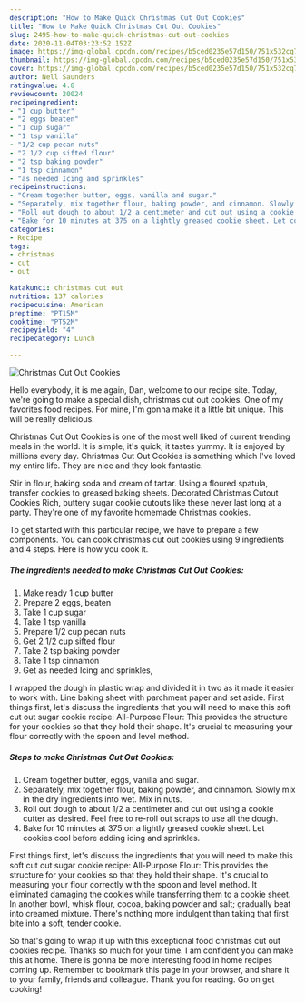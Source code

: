 ```yaml
---
description: "How to Make Quick Christmas Cut Out Cookies"
title: "How to Make Quick Christmas Cut Out Cookies"
slug: 2495-how-to-make-quick-christmas-cut-out-cookies
date: 2020-11-04T03:23:52.152Z
image: https://img-global.cpcdn.com/recipes/b5ced0235e57d150/751x532cq70/christmas-cut-out-cookies-recipe-main-photo.jpg
thumbnail: https://img-global.cpcdn.com/recipes/b5ced0235e57d150/751x532cq70/christmas-cut-out-cookies-recipe-main-photo.jpg
cover: https://img-global.cpcdn.com/recipes/b5ced0235e57d150/751x532cq70/christmas-cut-out-cookies-recipe-main-photo.jpg
author: Nell Saunders
ratingvalue: 4.8
reviewcount: 20024
recipeingredient:
- "1 cup butter"
- "2 eggs beaten"
- "1 cup sugar"
- "1 tsp vanilla"
- "1/2 cup pecan nuts"
- "2 1/2 cup sifted flour"
- "2 tsp baking powder"
- "1 tsp cinnamon"
- "as needed Icing and sprinkles"
recipeinstructions:
- "Cream together butter, eggs, vanilla and sugar."
- "Separately, mix together flour, baking powder, and cinnamon. Slowly mix in the dry ingredients into wet. Mix in nuts."
- "Roll out dough to about 1/2 a centimeter and cut out using a cookie cutter as desired. Feel free to re-roll out scraps to use all the dough."
- "Bake for 10 minutes at 375 on a lightly greased cookie sheet. Let cookies cool before adding icing and sprinkles."
categories:
- Recipe
tags:
- christmas
- cut
- out

katakunci: christmas cut out 
nutrition: 137 calories
recipecuisine: American
preptime: "PT15M"
cooktime: "PT52M"
recipeyield: "4"
recipecategory: Lunch

---
```



![Christmas Cut Out Cookies](https://img-global.cpcdn.com/recipes/b5ced0235e57d150/751x532cq70/christmas-cut-out-cookies-recipe-main-photo.jpg)

Hello everybody, it is me again, Dan, welcome to our recipe site. Today, we're going to make a special dish, christmas cut out cookies. One of my favorites food recipes. For mine, I'm gonna make it a little bit unique. This will be really delicious.

Christmas Cut Out Cookies is one of the most well liked of current trending meals in the world. It is simple, it's quick, it tastes yummy. It is enjoyed by millions every day. Christmas Cut Out Cookies is something which I've loved my entire life. They are nice and they look fantastic.

Stir in flour, baking soda and cream of tartar. Using a floured spatula, transfer cookies to greased baking sheets. Decorated Christmas Cutout Cookies Rich, buttery sugar cookie cutouts like these never last long at a party. They&#39;re one of my favorite homemade Christmas cookies.


To get started with this particular recipe, we have to prepare a few components. You can cook christmas cut out cookies using 9 ingredients and 4 steps. Here is how you cook it.

<!--inarticleads1-->

##### The ingredients needed to make Christmas Cut Out Cookies:

1. Make ready 1 cup butter
1. Prepare 2 eggs, beaten
1. Take 1 cup sugar
1. Take 1 tsp vanilla
1. Prepare 1/2 cup pecan nuts
1. Get 2 1/2 cup sifted flour
1. Take 2 tsp baking powder
1. Take 1 tsp cinnamon
1. Get as needed Icing and sprinkles,


I wrapped the dough in plastic wrap and divided it in two as it made it easier to work with. Line baking sheet with parchment paper and set aside. First things first, let&#39;s discuss the ingredients that you will need to make this soft cut out sugar cookie recipe: All-Purpose Flour: This provides the structure for your cookies so that they hold their shape. It&#39;s crucial to measuring your flour correctly with the spoon and level method. 

<!--inarticleads2-->

##### Steps to make Christmas Cut Out Cookies:

1. Cream together butter, eggs, vanilla and sugar.
1. Separately, mix together flour, baking powder, and cinnamon. Slowly mix in the dry ingredients into wet. Mix in nuts.
1. Roll out dough to about 1/2 a centimeter and cut out using a cookie cutter as desired. Feel free to re-roll out scraps to use all the dough.
1. Bake for 10 minutes at 375 on a lightly greased cookie sheet. Let cookies cool before adding icing and sprinkles.


First things first, let&#39;s discuss the ingredients that you will need to make this soft cut out sugar cookie recipe: All-Purpose Flour: This provides the structure for your cookies so that they hold their shape. It&#39;s crucial to measuring your flour correctly with the spoon and level method. It eliminated damaging the cookies while transferring them to a cookie sheet. In another bowl, whisk flour, cocoa, baking powder and salt; gradually beat into creamed mixture. There&#39;s nothing more indulgent than taking that first bite into a soft, tender cookie. 

So that's going to wrap it up with this exceptional food christmas cut out cookies recipe. Thanks so much for your time. I am confident you can make this at home. There is gonna be more interesting food in home recipes coming up. Remember to bookmark this page in your browser, and share it to your family, friends and colleague. Thank you for reading. Go on get cooking!
